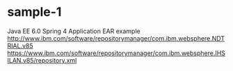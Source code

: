 # sample-1
Java EE 6.0 Spring 4 Application EAR example
http://www.ibm.com/software/repositorymanager/com.ibm.websphere.NDTRIAL.v85
https://www.ibm.com/software/repositorymanager/com.ibm.websphere.IHSILAN.v85/repository.xml
